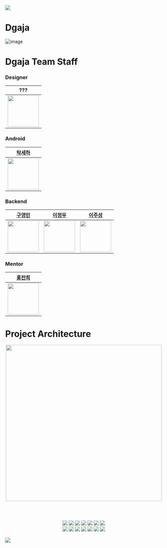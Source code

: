 <img src="https://capsule-render.vercel.app/api?type=waving&color=BDBDC8&height=150&section=header" />

# Dgaja

![image](https://d2u3dcdbebyaiu.cloudfront.net/uploads/atch_img/889/5433339629c90bc59e5d7598ecd454fc_res.jpeg)

# Dgaja Team Staff
### Designer
|                                           ???                                            |
|:----------------------------------------------------------------------------------------:|
| <img src="https://cdn-icons-png.flaticon.com/512/4123/4123763.png" width=100 height=100> |


### Android
|                             [탁세하](https://github.com/saesang)                              |
|:----------------------------------------------------------------------------------------:|
| <img src="https://cdn-icons-png.flaticon.com/512/4123/4123763.png" width=100 height=100> |


### Backend
|                             [구영민](https://github.com/rndudals)                              |                [이정우](https://github.com/j-ra1n)                |                            [이주성](https://github.com/jusung-c)                            |
|:----------------------------------------------------------------------------------------:|:-------------------------------------------------------------------:|:----------------------------------------------------------------------------------------:|
| <img src="https://github.com/DKU-Dgaja/dku-dgaja/assets/102203336/60f27f74-2426-482d-80b7-95e667cfa57b" width=100 height=100> | <img src="https://github.com/DKU-Dgaja/dku-dgaja/assets/118893707/ace52e32-503d-4d0e-b5ef-74b800687468" width=100 height=100> | <img src="https://cdn-icons-png.flaticon.com/512/4123/4123763.png" width=100 height=100> |

### Mentor
|                             [홍찬희](https://github.com/ghdcksgml1)                              |
|:----------------------------------------------------------------------------------------:|
| <img src="https://github.com/DKU-Dgaja/dku-dgaja/assets/79779676/817cd7d2-95c3-4b5c-8f22-4a4b785ebf45" width=100 height=100> |

# Project Architecture

<div align="center">
  <img src="https://previews.123rf.com/images/aquir/aquir1906/aquir190606651/125693673-%EC%98%88%EC%8B%9C-%EC%8A%A4%ED%83%AC%ED%94%84-%EC%98%88-%EC%82%AC%EA%B0%81%ED%98%95-%EA%B7%B8%EB%9F%B0-%EC%A7%80-%EA%B8%B0%ED%98%B8%EC%9E%85%EB%8B%88%EB%8B%A4-%EC%98%88%EC%8B%9C.jpg" width="500">
</div>

<br><br>

<div align="center">
  <img src="https://img.shields.io/badge/Java17-000000?style=flat-square&logo=java&color=F40D12">
  <img src="https://img.shields.io/badge/Spring_Boot_3-0?style=flat-square&logo=spring-boot&logoColor=white&color=%236DB33F">
  <img src="https://img.shields.io/badge/MySQL_8-0?style=flat-square&logo=mysql&logoColor=white&color=4479A1">
  <img src="https://img.shields.io/badge/Nginx-0?style=flat-square&logo=nginx&logoColor=white&color=009639">
  <img src="https://img.shields.io/badge/Hibernate-0?style=flat-square&logo=hibernate&logoColor=white&color=%2359666C">
  <img src="https://img.shields.io/badge/Amazon_EC2-0?style=flat-square&logo=amazon-ec2&logoColor=white&color=%23FF9900">
  <img src="https://img.shields.io/badge/Flyway-0?style=flat-square&logo=flyway&color=%23CC0200">
  <br/>
  <img src="https://img.shields.io/badge/Amazon_CloudWatch-0?style=flat-square&logo=amazon-cloudwatch&logoColor=white&color=%23FF4F8B">
  <img src="https://img.shields.io/badge/OAuth2-0?style=flat-square&logo=oauth2&logoColor=white&color=%23000000">
  <img src="https://img.shields.io/badge/Gradle-0?style=flat-square&logo=gradle&logoColor=white&color=%2302303A">
  <img src="https://img.shields.io/badge/Swagger-0?style=flat-square&logo=Swagger&logoColor=white&color=%2385EA2D">
  <img src="https://img.shields.io/badge/GitHub%20Actions-0?style=flat-square&logo=GitHub%20Actions&logoColor=white&color=%232088FF">
  <img src="https://img.shields.io/badge/JUnit5-0?style=JUnit5-square&logo=junit5&logoColor=white&color=%2325A162">
  <img src="https://img.shields.io/badge/Jenkins-0?style=flat-square&logo=Jenkins&logoColor=white&color=%23D24939">
</div>
<br/>


<img src="https://capsule-render.vercel.app/api?type=waving&color=BDBDC8&height=150&section=footer" />
